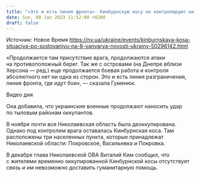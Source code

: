 ```yaml
---
title: "«Это и есть линия фронта». Кинбурнскую косу не контролируют ни украинцы, ни россияне — Гуменюк"
date: Sun, 08 Jan 2023 11:52:00 +0200
draft: false
---
```

Источник: Новое Время https://nv.ua/ukraine/events/kinburnskaya-kosa-situaciya-po-sostoyaniyu-na-8-yanvarya-novosti-ukrainy-50296142.html


«Продолжается там присутствие врага, продолжаются атаки на противоположный берег. Так же с островами (на Днепре вблизи Херсона — ред.) еще продолжается боевая работа и контроля абсолютного нет ни одна из сторон. Это и есть линия разграничения, линия фронта, где идут бои», — сказала Гуменюк.

 Видео дня   

Она добавила, что украинские военные продолжают наносить удар по тыловым районам оккупантов.

В ноябре почти вся Николаевская область была деоккупирована. Однако под контролем врага оставалась Кинбурнская коса. Там расположены три населенных пункта, которые принадлежат Николаевской области: Покровское, Васильевка и Покровка.

В декабре глава Николаевской ОВА Виталий Ким сообщил, что с жителями временно оккупированной Кинбурнской косы отсутствует связь и им невозможно доставить гуманитарную помощь.
